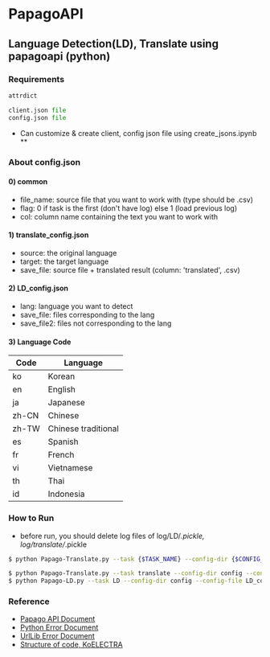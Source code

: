 # PapagoAPI
## Language Detection(LD), Translate using papagoapi (python)

### Requirements 
```python 
attrdict
```
```python
client.json file
config.json file
```

- Can customize & create client, config json file using create_jsons.ipynb **


### About config.json 
#### 0) common 
- file_name: source file that you want to work with (type should be .csv)
- flag: 0 if task is the first (don't have log) else 1 (load previous log)
- col: column name containing the text you want to work with

#### 1) translate_config.json
- source: the original language
- target: the target language
- save_file: source file + translated result (column: 'translated', .csv)

#### 2) LD_config.json
- lang: language you want to detect
- save_file: files corresponding to the lang
- save_file2: files not corresponding to the lang

#### 3) Language Code

Code | Language 
--|--
ko | Korean
en | English
ja | Japanese
zh-CN | Chinese
zh-TW | Chinese traditional
es | Spanish
fr | French
vi | Vietnamese
th | Thai
id | Indonesia

### How to Run 
- before run, you should delete log files of log/LD/*.pickle, log/translate/*.pickle

```bash
$ python Papago-Translate.py --task {$TASK_NAME} --config-dir {$CONFIG_DIR} --config-file {$CONFIG_FILE}   
```

```bash
$ python Papago-Translate.py --task translate --config-dir config --config-file translate_config.json
$ python Papago-LD.py --task LD --config-dir config --config-file LD_config.json
```

   
### Reference  
- [Papago API Document](https://developers.naver.com/docs/papago/README.md) 
- [Python Error Document](https://docs.python.org/3/tutorial/errors.html)
- [UrlLib Error Document](https://github.com/python/cpython/blob/3.11/Lib/urllib/error.py)
- [Structure of code, KoELECTRA](https://github.com/monologg/KoELECTRA)

